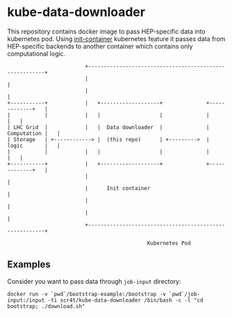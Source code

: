 # kube-data-downloader

This repository contains docker image to pass HEP-specific data into kubernetes pod.
Using [init-container](https://kubernetes.io/docs/concepts/abstractions/init-containers/) kubernetes feature it passes data from HEP-specific backends to another container which contains only computational logic.





```
                         +--------------------------------------------------------+
                         |                                                        |
                         |                                                        |
+-----------+            |   +-------------------+              +-------------+   |
|           |            |   |                   |              |             |   |
| LHC Grid  |            |   |  Data downloader  |              | Computation |   |
| Storage   | +------------> |  (this repo)      | +--------->  | logic       |   |
|           |            |   |                   |              |             |   |
+-----------+            |   +-------------------+              +-------------+   |
                         |                                                        |
                         |      Init container                                    |
                         |                                                        |
                         |                                                        |
                         +--------------------------------------------------------+

                                             Kubernetes Pod
```



## Examples

Consider you want to pass data through `job-input` directory:

```
docker run -v `pwd`/bootstrap-example:/bootstrap -v `pwd`/job-input:/input -ti scr4t/kube-data-downloader /bin/bash -c -l "cd bootstrap; ./download.sh"
```

